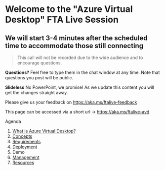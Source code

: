 # Welcome to the "Azure Virtual Desktop" FTA Live Session
## We will start 3-4 minutes after the scheduled time to accommodate those still connecting

> This call will not be recorded due to the wide audience and to encourage questions.

**Questions?** Feel free to type them in the chat window at any time. Note that questions you post will be public. 

**Slideless** No PowerPoint, we promise! As we update this content you will get the changes straight away.

Please give us your feedback on https://aka.ms/ftalive-feedback

This page can be accessed via a short url -> https://aka.ms/ftalive-avd

Agenda
1. [What is Azure Virtual Desktop?](./what.md)
1. [Concepts](./concepts.md)
1. [Requirements](./requirements.md)
1. [Deployment](./deployment-s20.md)
1. Demo
1. [Management](./management.md)
1. [Resources](./resources.md)
